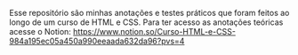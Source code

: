 Esse repositório são minhas anotações e testes práticos que foram feitos ao longo de um curso de HTML e CSS.
Para ter acesso as anotações teóricas acesse o Notion: https://www.notion.so/Curso-HTML-e-CSS-984a195ec05a450a990eeaada632da96?pvs=4
